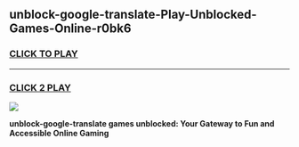 
## unblock-google-translate-Play-Unblocked-Games-Online-r0bk6
<h3>
<a href="https://premium76.site?title=unblock-google-translate&ref=25A">CLICK TO PLAY</a></h3>
<hr>

<h3>
<a href="https://premium76.site?title=unblock-google-translate&ref=25A">CLICK 2 PLAY</a>
  
</h3>

<a href="https://premium76.site?title=unblock-google-translate&ref=25A"><img src="https://clearcache.store/games.png"></a>


**unblock-google-translate games unblocked: Your Gateway to Fun and Accessible Online Gaming**
